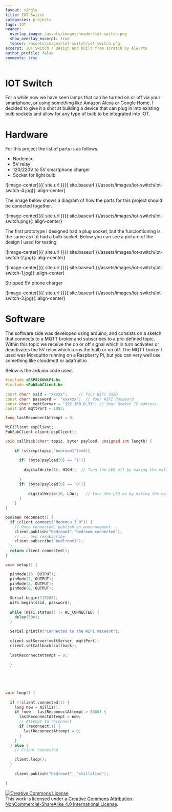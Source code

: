 ```yaml
---
layout: single
title: IOT Switch
categories: projects
tags: IOT
header:
  overlay_image: /assets/images/header/iot-switch.png
  show_overlay_excerpt: true
  teaser: /assets/images/iot-switch/iot-switch.png
excerpt: IOT Switch / Design and built from scratch by Alwurts
author_profile: false
comments: true
---
```


IOT Switch
===========

For a while now we have seen lamps that can be turned on or off via your smartphone, or using something like Amazon Alexa or Google Home. I decided to give it a shot at building a device that can plug in into existing bulb sockets and allow for any type of bulb to be integrated into IOT.

Hardware
==========

For this project the list of parts is as follows.

- Nodemcu
- 5V relay
- 120/220V to 5V smartphone charger
- Socket for light bulb

![image-center]({{ site.url }}{{ site.baseurl }}/assets/images/iot-switch/iot-switch-4.jpg){:.align-center}

The image below shows a diagram of how the parts for this project should be conected together. 

![image-center]({{ site.url }}{{ site.baseurl }}/assets/images/iot-switch/iot-switch.png){:.align-center}

The first prototype I designed had a plug socket, but the funciontioning is the same as if it had a bulb socket. Below you can see a picture of the design I used for testing.

![image-center]({{ site.url }}{{ site.baseurl }}/assets/images/iot-switch/iot-switch-2.jpg){:.align-center}

![image-center]({{ site.url }}{{ site.baseurl }}/assets/images/iot-switch/iot-switch-1.jpg){:.align-center}

Stripped 5V phone charger

![image-center]({{ site.url }}{{ site.baseurl }}/assets/images/iot-switch/iot-switch-3.jpg){:.align-center}

Software
==========

The software side was developed using arduino, and consists on a sketch that connects to a MQTT broker and subscribes to a pre-defined topic. Within this topic we receive the on or off signal which in turn activates or deactivates the 5V relay which turns the bulb or on off.
The MQTT broker I used was Mosquitto running on a Raspberry Pi, but you can very well use something like cloudmqtt or adafruit.io

Below is the arduino code used.

```c++
#include <ESP8266WiFi.h>
#include <PubSubClient.h>
 
const char* ssid = "xxxxx";     // Your WIFI SSID
const char* password =  "xxxxxx";  // Your WIFI Password
const char* mqttServer = "192.168.0.31"; // Your Broker IP Address
const int mqttPort = 1883;

long lastReconnectAttempt = 0;

WiFiClient espClient;
PubSubClient client(espClient);

void callback(char* topic, byte* payload, unsigned int length) {
 
    if (strcmp(topic,"bedroom1")==0){
  
      if( (byte)payload[0] == '1'){
        
        digitalWrite(16, HIGH);  // Turn the LED off by making the voltage HIGH
      
      }
      if( (byte)payload[0] == '0'){
          
          digitalWrite(16, LOW);   // Turn the LED on by making the voltage LOW
      }
    }
}

boolean reconnect() {
  if (client.connect("Nodemcu 3.0")) {
    // Once connected, publish an announcement...
    client.publish("bedroom1","bedroom connected");
    // ... and resubscribe
    client.subscribe("bedlroom1");
  }
  return client.connected();
}

void setup() {

  pinMode(16, OUTPUT);
  pinMode(5, OUTPUT); 
  pinMode(4, OUTPUT); 
  pinMode(0, OUTPUT);  
 
  Serial.begin(115200);
  WiFi.begin(ssid, password);
 
  while (WiFi.status() != WL_CONNECTED) {
    delay(500);
  }
 
  Serial.println("Connected to the WiFi network");
 
  client.setServer(mqttServer, mqttPort);
  client.setCallback(callback);
 
  lastReconnectAttempt = 0;
  
  }
  
 


 
void loop() {
  
  if (!client.connected()) {
    long now = millis();
    if (now - lastReconnectAttempt > 5000) {
      lastReconnectAttempt = now;
      // Attempt to reconnect
      if (reconnect()) {
        lastReconnectAttempt = 0;
      }
    }
  } else {
    // Client connected

    client.loop();
  }
  
    client.publish("bedroom1", "stillalive");
  
}
```


<a rel="license" href="http://creativecommons.org/licenses/by-nc-sa/4.0/"><img alt="Creative Commons License" style="border-width:0" src="https://i.creativecommons.org/l/by-nc-sa/4.0/88x31.png" /></a><br />This work is licensed under a <a rel="license" href="http://creativecommons.org/licenses/by-nc-sa/4.0/">Creative Commons Attribution-NonCommercial-ShareAlike 4.0 International License</a>.


 
